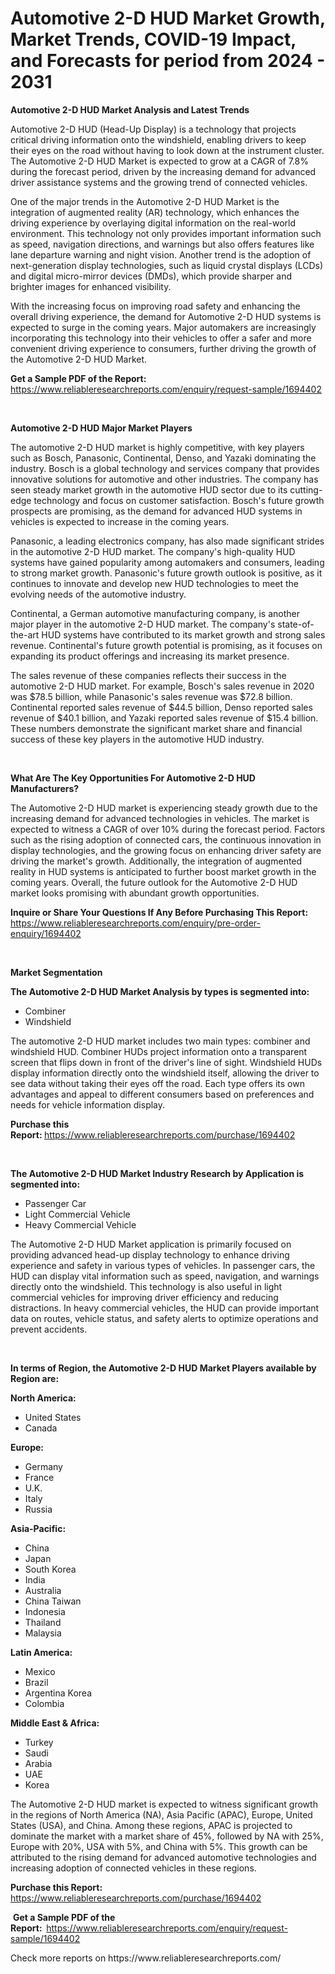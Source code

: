 <p><h1>Automotive 2-D HUD Market Growth, Market Trends, COVID-19 Impact, and Forecasts for period from 2024 - 2031</h1></p><p><strong>Automotive 2-D HUD Market Analysis and Latest Trends</strong></p>
<p><p>Automotive 2-D HUD (Head-Up Display) is a technology that projects critical driving information onto the windshield, enabling drivers to keep their eyes on the road without having to look down at the instrument cluster. The Automotive 2-D HUD Market is expected to grow at a CAGR of 7.8% during the forecast period, driven by the increasing demand for advanced driver assistance systems and the growing trend of connected vehicles.</p><p>One of the major trends in the Automotive 2-D HUD Market is the integration of augmented reality (AR) technology, which enhances the driving experience by overlaying digital information on the real-world environment. This technology not only provides important information such as speed, navigation directions, and warnings but also offers features like lane departure warning and night vision. Another trend is the adoption of next-generation display technologies, such as liquid crystal displays (LCDs) and digital micro-mirror devices (DMDs), which provide sharper and brighter images for enhanced visibility.</p><p>With the increasing focus on improving road safety and enhancing the overall driving experience, the demand for Automotive 2-D HUD systems is expected to surge in the coming years. Major automakers are increasingly incorporating this technology into their vehicles to offer a safer and more convenient driving experience to consumers, further driving the growth of the Automotive 2-D HUD Market.</p></p>
<p><strong>Get a Sample PDF of the Report:&nbsp;</strong> <a href="https://www.reliableresearchreports.com/enquiry/request-sample/1694402">https://www.reliableresearchreports.com/enquiry/request-sample/1694402</a></p>
<p>&nbsp;</p>
<p><strong>Automotive 2-D HUD Major Market Players</strong></p>
<p><p>The automotive 2-D HUD market is highly competitive, with key players such as Bosch, Panasonic, Continental, Denso, and Yazaki dominating the industry. Bosch is a global technology and services company that provides innovative solutions for automotive and other industries. The company has seen steady market growth in the automotive HUD sector due to its cutting-edge technology and focus on customer satisfaction. Bosch's future growth prospects are promising, as the demand for advanced HUD systems in vehicles is expected to increase in the coming years.</p><p>Panasonic, a leading electronics company, has also made significant strides in the automotive 2-D HUD market. The company's high-quality HUD systems have gained popularity among automakers and consumers, leading to strong market growth. Panasonic's future growth outlook is positive, as it continues to innovate and develop new HUD technologies to meet the evolving needs of the automotive industry.</p><p>Continental, a German automotive manufacturing company, is another major player in the automotive 2-D HUD market. The company's state-of-the-art HUD systems have contributed to its market growth and strong sales revenue. Continental's future growth potential is promising, as it focuses on expanding its product offerings and increasing its market presence.</p><p>The sales revenue of these companies reflects their success in the automotive 2-D HUD market. For example, Bosch's sales revenue in 2020 was $78.5 billion, while Panasonic's sales revenue was $72.8 billion. Continental reported sales revenue of $44.5 billion, Denso reported sales revenue of $40.1 billion, and Yazaki reported sales revenue of $15.4 billion. These numbers demonstrate the significant market share and financial success of these key players in the automotive HUD industry.</p></p>
<p>&nbsp;</p>
<p><strong>What Are The Key Opportunities For Automotive 2-D HUD Manufacturers?</strong></p>
<p><p>The Automotive 2-D HUD market is experiencing steady growth due to the increasing demand for advanced technologies in vehicles. The market is expected to witness a CAGR of over 10% during the forecast period. Factors such as the rising adoption of connected cars, the continuous innovation in display technologies, and the growing focus on enhancing driver safety are driving the market's growth. Additionally, the integration of augmented reality in HUD systems is anticipated to further boost market growth in the coming years. Overall, the future outlook for the Automotive 2-D HUD market looks promising with abundant growth opportunities.</p></p>
<p><strong>Inquire or Share Your Questions If Any Before Purchasing This Report:</strong> <a href="https://www.reliableresearchreports.com/enquiry/pre-order-enquiry/1694402">https://www.reliableresearchreports.com/enquiry/pre-order-enquiry/1694402</a></p>
<p>&nbsp;</p>
<p><strong>Market Segmentation</strong></p>
<p><strong>The Automotive 2-D HUD Market Analysis by types is segmented into:</strong></p>
<p><ul><li>Combiner</li><li>Windshield</li></ul></p>
<p><p>The automotive 2-D HUD market includes two main types: combiner and windshield HUD. Combiner HUDs project information onto a transparent screen that flips down in front of the driver's line of sight. Windshield HUDs display information directly onto the windshield itself, allowing the driver to see data without taking their eyes off the road. Each type offers its own advantages and appeal to different consumers based on preferences and needs for vehicle information display.</p></p>
<p><strong>Purchase this Report:&nbsp;</strong><a href="https://www.reliableresearchreports.com/purchase/1694402">https://www.reliableresearchreports.com/purchase/1694402</a></p>
<p>&nbsp;</p>
<p><strong>The Automotive 2-D HUD Market Industry Research by Application is segmented into:</strong></p>
<p><ul><li>Passenger Car</li><li>Light Commercial Vehicle</li><li>Heavy Commercial Vehicle</li></ul></p>
<p><p>The Automotive 2-D HUD Market application is primarily focused on providing advanced head-up display technology to enhance driving experience and safety in various types of vehicles. In passenger cars, the HUD can display vital information such as speed, navigation, and warnings directly onto the windshield. This technology is also useful in light commercial vehicles for improving driver efficiency and reducing distractions. In heavy commercial vehicles, the HUD can provide important data on routes, vehicle status, and safety alerts to optimize operations and prevent accidents.</p></p>
<p>&nbsp;</p>
<p><strong>In terms of Region, the Automotive 2-D HUD Market Players available by Region are:</strong></p>
<p>
    <p> <strong> North America: </strong>
        <ul>
            <li>United States</li>
            <li>Canada</li>
        </ul>
        </p> 
    <p> <strong> Europe: </strong>
        <ul>
            <li>Germany</li>
            <li>France</li>
            <li>U.K.</li>
            <li>Italy</li>
            <li>Russia</li>
        </ul>
        </p> 
    <p> <strong> Asia-Pacific: </strong>
        <ul>
            <li>China</li>
            <li>Japan</li>
            <li>South Korea</li>
            <li>India</li>
            <li>Australia</li>
            <li>China Taiwan</li>
            <li>Indonesia</li>
            <li>Thailand</li>
            <li>Malaysia</li>
        </ul>
        </p> 
    <p> <strong> Latin America: </strong>
        <ul>
            <li>Mexico</li>
            <li>Brazil</li>
            <li>Argentina Korea</li>
            <li>Colombia</li>
        </ul>
        </p> 
    <p> <strong> Middle East & Africa: </strong>
        <ul>
            <li>Turkey</li>
            <li>Saudi</li>
            <li>Arabia</li>
            <li>UAE</li>
            <li>Korea</li>
        </ul>
    </p>
    </p>
<p><p>The Automotive 2-D HUD market is expected to witness significant growth in the regions of North America (NA), Asia Pacific (APAC), Europe, United States (USA), and China. Among these regions, APAC is projected to dominate the market with a market share of 45%, followed by NA with 25%, Europe with 20%, USA with 5%, and China with 5%. This growth can be attributed to the rising demand for advanced automotive technologies and increasing adoption of connected vehicles in these regions.</p></p>
<p><strong>Purchase this Report: </strong><a href="https://www.reliableresearchreports.com/purchase/1694402">https://www.reliableresearchreports.com/purchase/1694402</a></p>
<p>&nbsp;<strong>Get a Sample PDF of the Report:&nbsp;&nbsp;</strong><a href="https://www.reliableresearchreports.com/enquiry/request-sample/1694402">https://www.reliableresearchreports.com/enquiry/request-sample/1694402</a></p>
<p><strong></strong></p>
<p>Check more reports on https://www.reliableresearchreports.com/</p>
